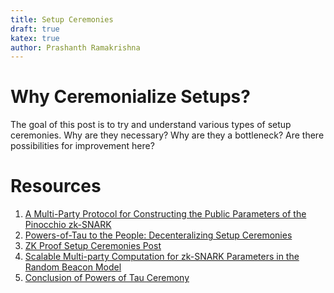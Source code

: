 ```yaml
--- 
title: Setup Ceremonies 
draft: true 
katex: true 
author: Prashanth Ramakrishna
---
```


# Why Ceremonialize Setups? 

The goal of this post is to try and understand various types of setup ceremonies. Why are they necessary? Why are they a bottleneck? Are there
possibilities for improvement here? 

# Resources 
1. [A Multi-Party Protocol for Constructing the Public Parameters of the Pinocchio zk-SNARK](https://eprint.iacr.org/2017/602.pdf)
2. [Powers-of-Tau to the People: Decenteralizing Setup Ceremonies](https://eprint.iacr.org/2022/1592.pdf)
3. [ZK Proof Setup Ceremonies Post](https://zkproof.org/2021/06/30/setup-ceremonies/)
4. [Scalable Multi-party Computation for zk-SNARK Parameters in the Random Beacon Model](https://eprint.iacr.org/2017/1050.pdf)
5. [Conclusion of Powers of Tau Ceremony](https://zfnd.org/conclusion-of-the-powers-of-tau-ceremony/)
